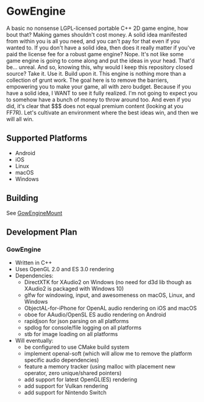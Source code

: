 # GowEngine
A basic no nonsense LGPL-licensed portable C++ 2D game engine, how bout that?
Making games shouldn't cost money.
A solid idea manifested from within you is all you need, and you can't pay for that even if you wanted to.
If you don't have a solid idea, then does it really matter if you've paid the license fee for a robust game engine?
Nope. It's not like some game engine is going to come along and put the ideas in your head. That'd be... unreal.
And so, knowing this, why would I keep this repository closed source?
Take it. Use it. Build upon it.
This engine is nothing more than a collection of grunt work.
The goal here is to remove the barriers, empowering you to make your game, all with zero budget.
Because if you have a solid idea, I WANT to see it fully realized.
I'm not going to expect you to somehow have a bunch of money to throw around too.
And even if you did, it's clear that $$$ does not equal premium content (looking at you FF7R).
Let's cultivate an environment where the best ideas win, and then we will all win.

## Supported Platforms
* Android
* iOS
* Linux
* macOS
* Windows

## Building
See [GowEngineMount](https://github.com/sgowindie/GowEngineMount)

## Development Plan

### GowEngine
* Written in C++
* Uses OpenGL 2.0 and ES 3.0 rendering
* Dependencies:
    * DirectXTK for XAudio2 on Windows (no need for d3d lib though as XAudio2 is packaged with Windows 10)
    * glfw for windowing, input, and awesomeness on macOS, Linux, and Windows
    * ObjectAL-for-iPhone for OpenAL audio rendering on iOS and macOS
    * oboe for AAudio/OpenSL ES audio rendering on Android
    * rapidjson for json parsing on all platforms
    * spdlog for console/file logging on all platforms
    * stb for image loading on all platforms
* Will eventually:
    * be configured to use CMake build system
    * implement openal-soft (which will allow me to remove the platform specific audio dependencies)
    * feature a memory tracker (using malloc with placement new operator, zero unique/shared pointers)
    * add support for latest OpenGL(ES) rendering
    * add support for Vulkan rendering
    * add support for Nintendo Switch
